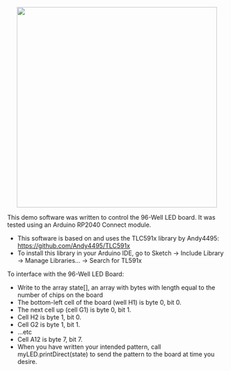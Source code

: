 <p align="center">
  <img width="460" src="./CheckerboardTest.GIF">
</p>

This demo software was written to control the 96-Well LED board.
It was tested using an Arduino RP2040 Connect module.

 *  This software is based on and uses the TLC591x library by Andy4495: https://github.com/Andy4495/TLC591x
 *  To install this library in your Arduino IDE, go to Sketch -> Include Library -> Manage Libraries... -> Search for TL591x

To interface with the 96-Well LED Board:
 *  Write to the array state[], an array with bytes with length equal to the number of chips on the board
 *  The bottom-left cell of the board (well H1) is byte 0, bit 0.
 *  The next cell up (cell G1) is byte 0, bit 1.
 *  Cell H2 is byte 1, bit 0.
 *  Cell G2 is byte 1, bit 1.
 *  ...etc
 *  Cell A12 is byte 7, bit 7.
 *  When you have written your intended pattern, call myLED.printDirect(state) to send the pattern to the board at time you desire.
